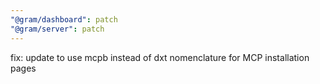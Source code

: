```yaml
---
"@gram/dashboard": patch
"@gram/server": patch
---
```


fix: update to use mcpb instead of dxt nomenclature for MCP installation pages
